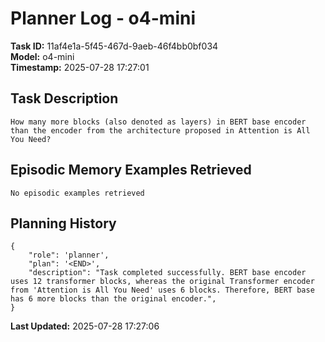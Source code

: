 # Planner Log - o4-mini

**Task ID:** 11af4e1a-5f45-467d-9aeb-46f4bb0bf034  
**Model:** o4-mini  
**Timestamp:** 2025-07-28 17:27:01

## Task Description
```
How many more blocks (also denoted as layers) in BERT base encoder than the encoder from the architecture proposed in Attention is All You Need?
```

## Episodic Memory Examples Retrieved
```
No episodic examples retrieved
```

## Planning History
```
{
    "role": 'planner',
    "plan": '<END>',
    "description": "Task completed successfully. BERT base encoder uses 12 transformer blocks, whereas the original Transformer encoder from 'Attention is All You Need' uses 6 blocks. Therefore, BERT base has 6 more blocks than the original encoder.",
}
```

**Last Updated:** 2025-07-28 17:27:06
